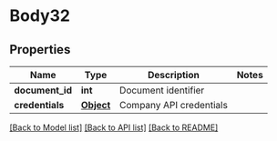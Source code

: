 # Body32

## Properties
Name | Type | Description | Notes
------------ | ------------- | ------------- | -------------
**document_id** | **int** | Document identifier | 
**credentials** | [**Object**](Object.md) | Company API credentials | 

[[Back to Model list]](../README.md#documentation-for-models) [[Back to API list]](../README.md#documentation-for-api-endpoints) [[Back to README]](../README.md)

